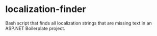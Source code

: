 # localization-finder
Bash script that finds all localization strings that are missing text in an ASP.NET Boilerplate project.
